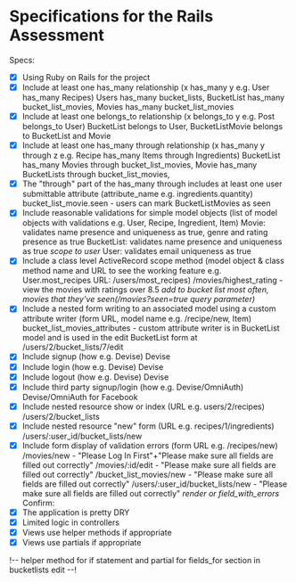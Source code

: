 # Specifications for the Rails Assessment

Specs:
- [x] Using Ruby on Rails for the project
- [x] Include at least one has_many relationship (x has_many y e.g. User has_many Recipes)
      Users has_many bucket_lists, BucketList has_many bucket_list_movies, Movies has_many bucket_list_movies
- [x] Include at least one belongs_to relationship (x belongs_to y e.g. Post belongs_to User)
      BucketList belongs to User, BucketListMovie belongs to BucketList and Movie
- [x] Include at least one has_many through relationship (x has_many y through z e.g. Recipe has_many Items through Ingredients)
      BucketList has_many Movies through bucket_list_movies, Movie has_many BucketLists through bucket_list_movies,
- [x] The "through" part of the has_many through includes at least one user submittable attribute (attribute_name e.g. ingredients.quantity)
      bucket_list_movie.seen - users can mark BucketListMovies as seen
- [x] Include reasonable validations for simple model objects (list of model objects with validations e.g. User, Recipe, Ingredient, Item)
    Movie: validates name presence and uniqueness as true, genre and rating presence as true
    BucketList: validates name presence and uniqueness as true *scope to user*
    User: validates email uniqueness as true
- [x] Include a class level ActiveRecord scope method (model object & class method name and URL to see the working feature e.g. User.most_recipes URL: /users/most_recipes)
    /movies/highest_rating - view the movies with ratings over 8.5 *add to bucket list most often, movies that they've seen(/movies?seen=true query parameter)*
- [x] Include a nested form writing to an associated model using a custom attribute writer (form URL, model name e.g. /recipe/new, Item)
    bucket_list_movies_attributes - custom attribute writer is in BucketList model and is used in the edit BucketList form at /users/2/bucket_lists/7/edit
- [x] Include signup (how e.g. Devise)
    Devise
- [x] Include login (how e.g. Devise)
    Devise
- [x] Include logout (how e.g. Devise)
    Devise
- [x] Include third party signup/login (how e.g. Devise/OmniAuth)
    Devise/OmniAuth for Facebook
- [x] Include nested resource show or index (URL e.g. users/2/recipes)
    /users/2/bucket_lists
- [x] Include nested resource "new" form (URL e.g. recipes/1/ingredients)
    /users/:user_id/bucket_lists/new
- [x] Include form display of validation errors (form URL e.g. /recipes/new)
    /movies/new - "Please Log In First"+"Please make sure all fields are filled out correctly"
    /movies/:id/edit - "Please make sure all fields are filled out correctly"
    /bucket_list_movies/new - "Please make sure all fields are filled out correctly"
    /users/:user_id/bucket_lists/new - "Please make sure all fields are filled out correctly"
    *render or field_with_errors*
Confirm:
- [x] The application is pretty DRY
- [x] Limited logic in controllers
- [x] Views use helper methods if appropriate
- [x] Views use partials if appropriate

!-- helper method for if statement and partial for fields_for section in bucketlists edit --!

